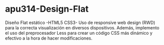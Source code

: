 # apu314-Design-Flat
Diseño Flat estático -HTML5 CSS3-
Uso de responsive web design (RWD) para la correcta visualización en diversos dispositivos.
Además, implemento el uso del preprocesador Less para crear un código CSS más dinámico y efectivo a la hora de hacer modificaciones.

